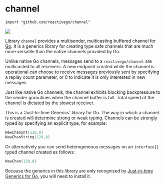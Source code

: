 # channel

    import "github.com/reactivego/channel"

[![](https://godoc.org/github.com/reactivego/channel?status.png)](http://godoc.org/github.com/reactivego/channel)

Library `channel` provides a multisender, multicasting buffered channel for [Go](https://golang.org/). It is a generics library for creating type safe channels that are much more versatile than the native channels provided by Go.

Unlike native Go channels, messages send to a `reactivego/channel` are multicasted to all receivers. A new endpoint created while the channel is operational can choose to receive messages previously sent by specifying a replay count parameter, or 0 to indicate it is only interested in new messages.

Just like native Go channels, the channel exhibits blocking backpressure to the sender goroutines when the channel buffer is full. Total speed of the channel is dictated by the slowest receiver.

This is a 'Just-In-time Generics' library for Go. The way in which a channel
is created will determine strong or weak typing. Channels can be strongly
typed by specifying an explicit type, for example:

```go
NewChanInt(128,8)
NewChanString(128,8)
```

Or alternatively you can send heterogeneous messages on an `interface{}` typed
channel created as follows:

```go
NewChan(128,8)
```

Because the generics in this library are only recognized by [Just-in-time Generics for Go](https://github.com/reactivego/jig/), you will need to install it.
